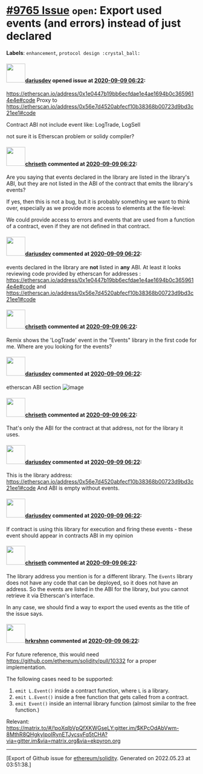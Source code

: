 # [\#9765 Issue](https://github.com/ethereum/solidity/issues/9765) `open`: Export used events (and errors) instead of just declared
**Labels**: `enhancement`, `protocol design :crystal_ball:`


#### <img src="https://avatars.githubusercontent.com/u/6444878?u=e3ee0b26b48658b65bb517f49c77272db1d41d8f&v=4" width="50">[dariusdev](https://github.com/dariusdev) opened issue at [2020-09-09 06:22](https://github.com/ethereum/solidity/issues/9765):

https://etherscan.io/address/0x1e0447b19bb6ecfdae1e4ae1694b0c3659614e4e#code
Proxy to https://etherscan.io/address/0x56e7d4520abfecf10b38368b00723d9bd3c21ee1#code 

Contract ABI not include event like: LogTrade, LogSell 

not sure it is Etherscan problem or solidy compiler? 

#### <img src="https://avatars.githubusercontent.com/u/9073706?v=4" width="50">[chriseth](https://github.com/chriseth) commented at [2020-09-09 06:22](https://github.com/ethereum/solidity/issues/9765#issuecomment-689362138):

Are you saying that events declared in the library are listed in the library's ABI, but they are not listed in the ABI of the contract that emits the library's events?

If yes, then this is not a bug, but it is probably something we want to think over, especially as we provide more access to elements at the file-level:

We could provide access to errors and events that are used from a function of a contract, even if they are not defined in that contract.

#### <img src="https://avatars.githubusercontent.com/u/6444878?u=e3ee0b26b48658b65bb517f49c77272db1d41d8f&v=4" width="50">[dariusdev](https://github.com/dariusdev) commented at [2020-09-09 06:22](https://github.com/ethereum/solidity/issues/9765#issuecomment-689381630):

events declared in the library are **not** listed in **any** ABI. 
At least it looks reviewing code provided by etherscan for addresses : 
https://etherscan.io/address/0x1e0447b19bb6ecfdae1e4ae1694b0c3659614e4e#code  and
https://etherscan.io/address/0x56e7d4520abfecf10b38368b00723d9bd3c21ee1#code

#### <img src="https://avatars.githubusercontent.com/u/9073706?v=4" width="50">[chriseth](https://github.com/chriseth) commented at [2020-09-09 06:22](https://github.com/ethereum/solidity/issues/9765#issuecomment-689396725):

Remix shows the 'LogTrade' event in the "Events" library in the first code for me. Where are you looking for the events?

#### <img src="https://avatars.githubusercontent.com/u/6444878?u=e3ee0b26b48658b65bb517f49c77272db1d41d8f&v=4" width="50">[dariusdev](https://github.com/dariusdev) commented at [2020-09-09 06:22](https://github.com/ethereum/solidity/issues/9765#issuecomment-689400589):

etherscan ABI section 
![image](https://user-images.githubusercontent.com/6444878/92571889-5befb200-f28c-11ea-8e95-04813ebe9a76.png)

#### <img src="https://avatars.githubusercontent.com/u/9073706?v=4" width="50">[chriseth](https://github.com/chriseth) commented at [2020-09-09 06:22](https://github.com/ethereum/solidity/issues/9765#issuecomment-689402116):

That's only the ABI for the contract at that address, not for the library it uses.

#### <img src="https://avatars.githubusercontent.com/u/6444878?u=e3ee0b26b48658b65bb517f49c77272db1d41d8f&v=4" width="50">[dariusdev](https://github.com/dariusdev) commented at [2020-09-09 06:22](https://github.com/ethereum/solidity/issues/9765#issuecomment-689407010):

This is the library address: https://etherscan.io/address/0x56e7d4520abfecf10b38368b00723d9bd3c21ee1#code 
And ABI is empty without events.

#### <img src="https://avatars.githubusercontent.com/u/6444878?u=e3ee0b26b48658b65bb517f49c77272db1d41d8f&v=4" width="50">[dariusdev](https://github.com/dariusdev) commented at [2020-09-09 06:22](https://github.com/ethereum/solidity/issues/9765#issuecomment-689409134):

If contract is using this library for execution and firing these events - these event should appear  in contracts ABI in my opinion

#### <img src="https://avatars.githubusercontent.com/u/9073706?v=4" width="50">[chriseth](https://github.com/chriseth) commented at [2020-09-09 06:22](https://github.com/ethereum/solidity/issues/9765#issuecomment-689414635):

The library address you mention is for a different library. The `Events` library does not have any code that can be deployed, so it does not have an address. So the events are listed in the ABI for the library, but you cannot retrieve it via Etherscan's interface.

In any case, we should find a way to export the used events as the title of the issue says.

#### <img src="https://avatars.githubusercontent.com/u/13174375?u=52d702cb6bec53b561afa293cf9cd53ef7a63924&v=4" width="50">[hrkrshnn](https://github.com/hrkrshnn) commented at [2020-09-09 06:22](https://github.com/ethereum/solidity/issues/9765#issuecomment-773498999):

For future reference, this would need https://github.com/ethereum/solidity/pull/10332 for a proper implementation.

The following cases need to be supported:
1. `emit L.Event()` inside a contract function, where `L` is a library.
2. `emit L.Event()` inside a free function that gets called from a contract.
3. `emit Event()` inside an internal library function (almost similar to the free function.)

Relevant: https://matrix.to/#/!poXqlbVpQfXKWGseLY:gitter.im/$KPcOdAbVwm-8MthR8QHgkyIpoIRynETJycsvFq5tCHA?via=gitter.im&via=matrix.org&via=ekpyron.org


-------------------------------------------------------------------------------



[Export of Github issue for [ethereum/solidity](https://github.com/ethereum/solidity). Generated on 2022.05.23 at 03:51:38.]
